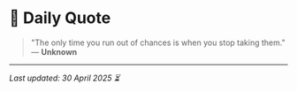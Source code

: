 # 📜 Daily Quote

> "The only time you run out of chances is when you stop taking them."  
> — **Unknown**

---

_Last updated: 30 April 2025 ⏳_
